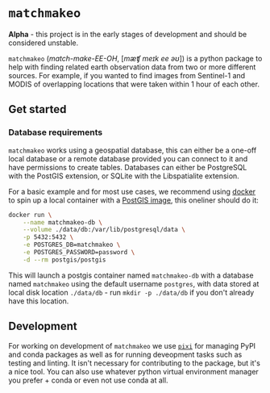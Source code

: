 # `matchmakeo`

**Alpha** - this project is in the early stages of development and should be considered unstable.

`matchmakeo` (*match-make-EE-OH*, [*mæʧ meɪk ee əʊ*]) is a python package to help with finding related earth observation data from two or more different sources. For example, if you wanted to find images from Sentinel-1 and MODIS of overlapping locations that were taken within 1 hour of each other.

## Get started

### Database requirements
`matchmakeo` works using a geospatial database, this can either be a one-off local database or a remote database provided you can connect to it and have permissions to create tables. Databases can either be PostgreSQL with the PostGIS extension, or SQLite with the Libspatialite extension.

For a basic example and for most use cases, we recommend using [docker](https://www.docker.com/get-started/) to spin up a local container with a [PostGIS image](https://hub.docker.com/r/postgis/postgis), this oneliner should do it:

```sh
docker run \
    --name matchmakeo-db \
    --volume ./data/db:/var/lib/postgresql/data \
    -p 5432:5432 \
    -e POSTGRES_DB=matchmakeo \
    -e POSTGRES_PASSWORD=password \
    -d --rm postgis/postgis
```

This will launch a postgis container named `matchmakeo-db` with a database named `matchmakeo` using the default username `postgres`, with data stored at local disk location `./data/db` - run `mkdir -p ./data/db` if you don't already have this location.

## Development

For working on development of `matchmakeo` we use [`pixi`](https://pixi.sh/) for managing PyPI and conda packages as well as for running deveopment tasks such as testing and linting. It isn't necessary for contributing to the package, but it's a nice tool. You can also use whatever python virtual environment manager you prefer + conda or even not use conda at all.
